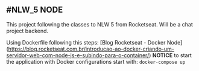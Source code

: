 ## #NLW_5 NODE

This project following the classes to NLW 5 from Rocketseat. Will be a chat project backend.

Using Dockerfile following this steps: [Blog Rocketseat - Docker Node] (https://blog.rocketseat.com.br/introducao-ao-docker-criando-um-servidor-web-com-node-js-e-subindo-para-o-container/)
**NOTICE** to start the application with Docker configurations start with:
```docker-compose up``` 